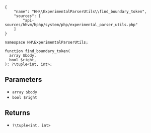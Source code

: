 ``` yamlmeta
{
    "name": "HH\\ExperimentalParserUtils\\find_boundary_token",
    "sources": [
        "api-sources/hhvm/hphp/system/php/experimental_parser_utils.php"
    ]
}
```




``` Hack
namespace HH\ExperimentalParserUtils;

function find_boundary_token(
  array $body,
  bool $right,
): ?\tuple<int, int>;
```




## Parameters




+ ` array $body `
+ ` bool $right `




## Returns




* ` ?\tuple<int, int> `
<!-- HHAPIDOC -->
